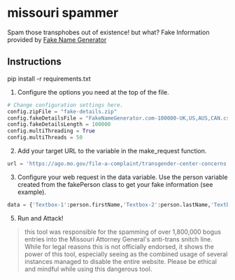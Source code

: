 # missouri spammer
Spam those transphobes out of existence! but what?
Fake Information provided by [Fake Name Generator](https://www.fakenamegenerator.com "Fake Name Generator")

## Instructions

pip install -r requirements.txt

1. Configure the options you need at the top of the file.
```python
# Change configuration settings here.
config.zipFile = "fake-details.zip"
config.fakeDetailsFile = "FakeNameGenerator.com-100000-UK,US,AUS,CAN.csv"
config.fakeDetailsLength = 100000
config.multiThreading = True
config.multiThreads = 50
```
2. Add your target URL to the variable in the make_request function.
```python
url = 'https://ago.mo.gov/file-a-complaint/transgender-center-concerns'
```
3. Configure your web request in the data variable. Use the person variable created from the fakePerson class to get your fake information (see example).
```python
data = {'Textbox-1':person.firstName,'Textbox-2':person.lastName,'Textbox-3':person.address,'Textbox-4':person.city,'Textbox-5':person.postal,'Textbox-6':person.email,'Textbox-7':person.telephone,'Textarea-1':person.username}

```
5. Run and Attack!

> this tool was responsible for the spamming of over 1,800,000 bogus entries into the Missouri Attorney General's anti-trans snitch line. While for legal reasons this is not officially endorsed, it shows the power of this tool, especially seeing as the combined usage of several instances managed to disable the entire website. Please be ethical and mindful while using this dangerous tool.
